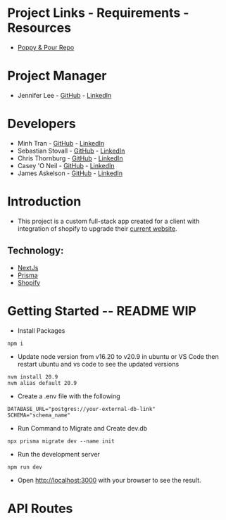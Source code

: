 # Project Links - Requirements - Resources
- [Poppy & Pour Repo](<https://github.com/itsmingyoo/poppy-and-pour/tree/main>)

# Project Manager
- Jennifer Lee - [GitHub](https://github.com/CodeJellee) - [LinkedIn](https://www.linkedin.com/in/lee-pac-swe/)
# Developers
- Minh Tran - [GitHub](https://github.com/itsmingyoo) - [LinkedIn](https://www.linkedin.com/in/minh-tran-36501a251/)
- Sebastian Stovall - [GitHub](https://github.com/SebastianStovall) - [LinkedIn](https://www.linkedin.com/in/sebastian-stovall-a17a8a211/)
- Chris Thornburg - [GitHub](https://github.com/CJThornburg) - [LinkedIn](https://www.linkedin.com/in/chris-thornburg-swe/)
- Casey 'O Neil - [GitHub](https://github.com/Spoctex) - [LinkedIn](https://www.linkedin.com/in/casey-o-neil-993b7228a/)
- James Askelson - [GitHub](https://github.com/JamesAskelson) - [LinkedIn](https://www.linkedin.com/in/james-askelson-bb4b6928a/)

# Introduction
- This project is a custom full-stack app created for a client with integration of shopify to upgrade their [current website](https://poppyandpour.com/).

## Technology:
- [NextJs](https://nextjs.org/)
- [Prisma](https://www.prisma.io/)
- [Shopify](https://www.shopify.com/)

# Getting Started -- README WIP

- Install Packages
```
npm i
```

- Update node version from v16.20 to v20.9 in ubuntu or VS Code then restart ubuntu and vs code to see the updated versions
```
nvm install 20.9
nvm alias default 20.9
```

- Create a .env file with the following
```
DATABASE_URL="postgres://your-external-db-link"
SCHEMA="schema_name"
```

- Run Command to Migrate and Create dev.db
```
npx prisma migrate dev --name init
```

- Run the development server
```
npm run dev
```

- Open [http://localhost:3000](http://localhost:3000) with your browser to see the result.

# API Routes
